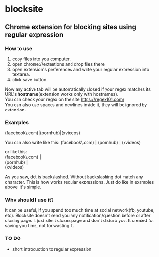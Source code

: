 # blocksite
## Chrome extension for blocking sites using regular expression
### How to use
1. copy files into you computer.
2. open chrome://extentions and drop files there
3. open extension's preferences and write your regular expression into textarea.
4. click save button.  

Now any active tab will be automatically closed if your regex matches its URL's **hostname**(extension works only with hostnames).  
You can check your regex on the site https://regex101.com/  
You can also use spaces and newlines inside it, they will be ignored by extension.  


### Examples
(facebook\\.com)|(pornhub)|(xvideos)

You can also write like this:
(facebook\\.com) | (pornhub) | (xvideos)

or like this:  
(facebook\\.com) |  
(pornhub) |  
(xvideos) 

As you saw, dot is backslashed. Without backslashing dot match any character. This is how works regular expressions.
Just do like in examples above, it's simple.

### Why should I use it?
It can be useful, if you spend too much time at social network(fb, youtube, etc). Blocksite doesn't send you any notification/question before or after closing page. It just silent closes page and don't disturb you. It created for saving you time, not for wasting it.

### TO DO
* short introduction to regular expression
